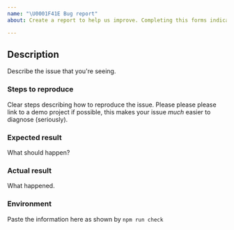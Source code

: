 ```yaml
---
name: "\U0001F41E Bug report"
about: Create a report to help us improve. Completing this forms indicates agreement to the CLA- [https://github.com/fido-alliance/credential-exchange-feedback/blob/main/FIDO_CLA.md]

---
```


## Description

Describe the issue that you're seeing.

### Steps to reproduce

Clear steps describing how to reproduce the issue. Please please please link to a demo project if possible, this makes your issue _much_ easier to diagnose (seriously).

### Expected result

What should happen?

### Actual result

What happened.

### Environment

Paste the information here as shown by `npm run check`
